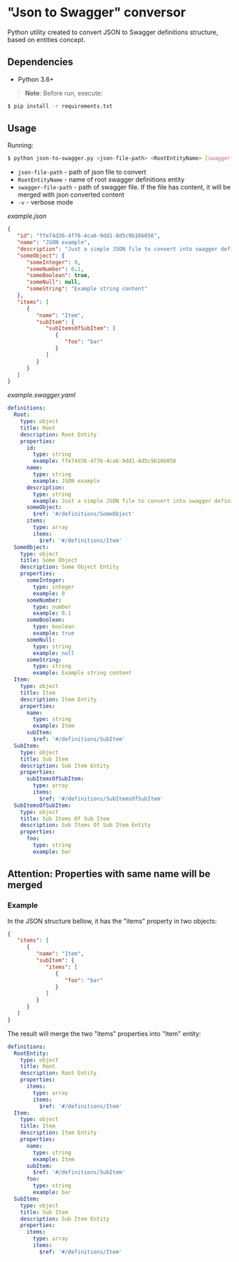 # "Json to Swagger" conversor

Python utility created to convert JSON to Swagger definitions structure, based on entities concept.

## Dependencies
* Python 3.6+

> **Note**: Before run, execute:
```bash 
$ pip install -r requirements.txt
```

## Usage
Running:
```bash 
$ python json-to-swagger.py <json-file-path> <RootEntityName> [swagger-file-path] [-v]
```
* `json-file-path` - path of json file to convert
* `RootEntityName` - name of root swagger definitions entity
* `swagger-file-path` - path of swagger file. If the file has content, it will be merged with json converted content
* `-v` - verbose mode

*example.json*
```json 
{
   "id": "ffe74d36-4f76-4ca6-9dd1-8d5c9b16b056",
   "name": "JSON example",
   "description": "Just a simple JSON file to convert into swagger definition",
   "someObject": {
      "someInteger": 0,
      "someNumber": 0.1,
      "someBoolean": true,
      "someNull": null,
      "someString": "Example string content"
   },
   "items": [
      {
         "name": "Item",
         "subItem": {
            "subItemsOfSubItem": [
               {
                  "foo": "bar"
               }
            ]
         }
      }
   ]
}
```

*example.swagger.yaml*
```yaml 
definitions:
  Root:
    type: object
    title: Root
    description: Root Entity
    properties:
      id:
        type: string
        example: ffe74d36-4f76-4ca6-9dd1-8d5c9b16b056
      name:
        type: string
        example: JSON example
      description:
        type: string
        example: Just a simple JSON file to convert into swagger definition
      someObject:
        $ref: '#/definitions/SomeObject'
      items:
        type: array
        items:
          $ref: '#/definitions/Item'
  SomeObject:
    type: object
    title: Some Object
    description: Some Object Entity
    properties:
      someInteger:
        type: integer
        example: 0
      someNumber:
        type: number
        example: 0.1
      someBoolean:
        type: boolean
        example: true
      someNull:
        type: string
        example: null
      someString:
        type: string
        example: Example string content
  Item:
    type: object
    title: Item
    description: Item Entity
    properties:
      name:
        type: string
        example: Item
      subItem:
        $ref: '#/definitions/SubItem'
  SubItem:
    type: object
    title: Sub Item
    description: Sub Item Entity
    properties:
      subItemsOfSubItem:
        type: array
        items:
          $ref: '#/definitions/SubItemsOfSubItem'
  SubItemsOfSubItem:
    type: object
    title: Sub Items Of Sub Item
    description: Sub Items Of Sub Item Entity
    properties:
      foo:
        type: string
        example: bar

```

## Attention: Properties with same name will be merged

### Example
In the JSON structure bellow, it has the "items" property in two objects: 

```json 
{
   "items": [
      {
         "name": "Item",
         "subItem": {
            "items": [
               {
                  "foo": "bar"
               }
            ]
         }
      }
   ]
}
```

The result will merge the two "items" properties into "Item" entity:
```yaml 
definitions:
  RootEntity:
    type: object
    title: Root
    description: Root Entity
    properties:
      items:
        type: array
        items:
          $ref: '#/definitions/Item'
  Item:
    type: object
    title: Item
    description: Item Entity
    properties:
      name:
        type: string
        example: Item
      subItem:
        $ref: '#/definitions/SubItem'
      foo:
        type: string
        example: bar
  SubItem:
    type: object
    title: Sub Item
    description: Sub Item Entity
    properties:
      items:
        type: array
        items:
          $ref: '#/definitions/Item'

```
